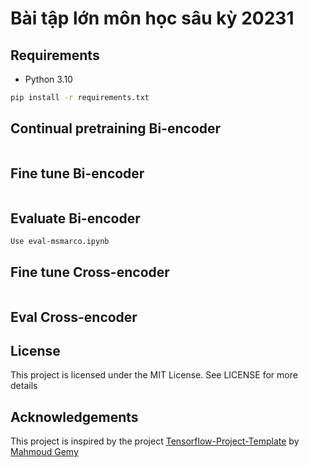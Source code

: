 # Bài tập lớn môn học sâu kỳ 20231


## Requirements
* Python 3.10
```sh
pip install -r requirements.txt
```

## Continual pretraining Bi-encoder
```
```
## Fine tune Bi-encoder
```
```
## Evaluate Bi-encoder
```
Use eval-msmarco.ipynb
```
## Fine tune Cross-encoder
```
```
## Eval Cross-encoder



## License
This project is licensed under the MIT License. See  LICENSE for more details

## Acknowledgements
This project is inspired by the project [Tensorflow-Project-Template](https://github.com/MrGemy95/Tensorflow-Project-Template) by [Mahmoud Gemy](https://github.com/MrGemy95)
